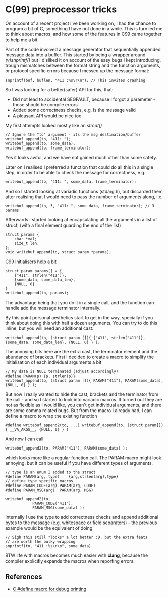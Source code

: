 # C(99) preprocessor tricks

On account of a recent project i've been working on, I had the chance to
program a bit of C, something I have not done in a while. 
This is turn led me to think about macros, and how some of the features in C99
came together to help me a bit.


Part of the code involved a message generator that sequentially appended message
data into a buffer.
This started by being a wrapper around *(v)snprintf()* but I disliked it
on account of the easy bugs I kept introducing, trough mismatches between the
format string and the function arguments, or protocol specific errors because I
messed up the message format:

    snprintf(buf, buflen, "411 :%s\r\n"); // This invites crashing

So I was looking for a better(safer) API for this, that:

* Did not lead to accidental SEGFAULT, because I forgot a parameter - those should be compile errors
* Added some correctness checks, e.g. Is the message valid
* A pleasant API would be nice too

My first attempts looked mostly like an *strcat()*

    // Ignore the "to" argument - its the msg destination/buffer
    writebuf_append(to, "411: ");
    writebuf_append(to, some_data);
    writebuf_append(to, frame_terminator);

Yes it looks awful, and we have not gained much other than some safety.

Later on I realised I preferred a function that could do all this in a single
step, in order to be able to check the message for correctness, e.g.

    writebuf_append(to, "411: ", some_data, frame_terminator);

And so I started looking at variadic functions (stdarg.h), but discarded them
after realising that I would need to pass the number of arguments along, i.e.

    writebuf_append(to, 3, "411: ", some_data, frame_terminator); // 3 params

Afterwards I started looking at encapsulating all the arguments in a list of struct, (with a final element guarding the end of the list)

    struct params {
    	char *val;
        size_t len;
    };
    void writebuf_append(to, struct param *params);

C99 initialisers help a bit

    struct param params[] = {
    	{"411", strlen("411")},
        {some_data, some_data_len},
    	{NULL, 0}
    }
    writebuf_append(to, params);

The advantage being that you do it in a single call, and the function can
handle add the message terminator internally.

By this point personal aesthetics start to get in the way, specially if you
think about doing this with half a dozen arguments. You can try to do this
inline, but you will need an additional cast:

    writebuf_append(to, (struct param []){ {"411", strlen("411")}, {some_data, some_data_len}, {NULL, 0} } );

The annoying bits here are the extra cast, the terminator element and the
abundance of brackets. First I decided to create a macro to simplify the initialisation of each individual arguments a bit

    // My data is NULL terminated (adjust accordingly)
    #define PARAM(p) {p, strlen(p)}	
    writebuf_append(to, (struct param []){ PARAM("411"), PARAM(some_data), {NULL, 0} } );

But now I really wanted to hide the cast, brackets and the terminator from the
call - and so I started to look into variadic macros. It turned out they are not
as flexible as I would like, you can't get individual arguments, and there are some comma
related bugs. But from the macro I already had, I can define a macro to wrap
the existing function


    #define writebuf_append2(to, ...) writebuf_append(to, (struct param[]){ __VA_ARGS__, {NULL, 0} } )

And now I can call

    writebuf_append2(to, PARAM("411"), PARAM(some_data) );

which looks more like a regular function call. The PARAM macro might look annoying, but it can be useful if you have different types of arguments.

    // type is an enum I added to the struct
    #define PARAM(arg, type)	{arg,strlen(arg),type}
    // define type specific macros
    #define PARAM_CODE(arg)	PARAM(arg, CODE)
    #define PARAM_MSG(arg)	PARAM(arg, MSG)

    writebuf_append2(to, 
    			PARAM_CODE("411"), 
    			PARAM_MSG(some_data) );

Internally I use the type to add correctness checks and append additional bytes
to the message (e.g. whitespace or field separators) - the previous example
would be the equivalent of doing:

    // Sigh this still *looks* a lot better :D, but the extra feats
    // are worth the bulky wrapping
    snprintf(to, "411 :%s\r\n", some_data)

BTW life with macros becomes much easier with **clang**, because the compiler
explicitly expands the macros when reporting errors.

## References

* [C #define macro for debug printing](http://stackoverflow.com/questions/1644868/c-define-macro-for-debug-printing)

